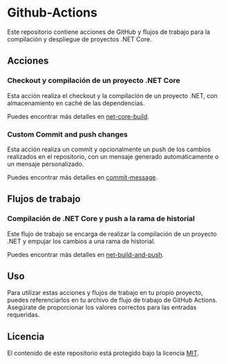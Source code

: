 # Github-Actions
Este repositorio contiene acciones de GitHub y flujos de trabajo para la compilación y despliegue de proyectos .NET Core.

## Acciones

### Checkout y compilación de un proyecto .NET Core

Esta acción realiza el checkout y la compilación de un proyecto .NET, con almacenamiento en caché de las dependencias. 

Puedes encontrar más detalles en [net-core-build](.github/actions/net-core-build/README.md).

### Custom Commit and push changes
Esta acción realiza un commit y opcionalmente un push de los cambios realizados en el repositorio, con un mensaje generado automáticamente o un mensaje personalizado.

Puedes encontrar más detalles en [commit-message](.github/actions/commit-message/README.md).

## Flujos de trabajo

### Compilación de .NET Core y push a la rama de historial

Este flujo de trabajo se encarga de realizar la compilación de un proyecto .NET y empujar los cambios a una rama de historial.

Puedes encontrar más detalles en [net-build-and-push](.github/workflows/README.md).

## Uso

Para utilizar estas acciones y flujos de trabajo en tu propio proyecto, puedes referenciarlos en tu archivo de flujo de trabajo de GitHub Actions. Asegúrate de proporcionar los valores correctos para las entradas requeridas.

## Licencia

El contenido de este repositorio está protegido bajo la licencia [MIT](https://opensource.org/licenses/MIT).